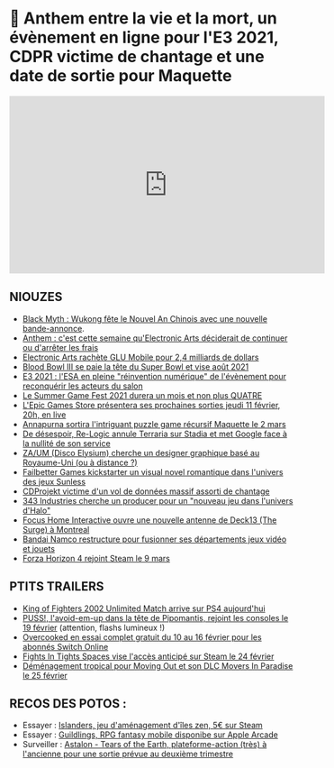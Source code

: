 # 🥐 Anthem entre la vie et la mort, un évènement en ligne pour l'E3 2021, CDPR victime de chantage et une date de sortie pour Maquette

<iframe width="560" height="315" src="https://www.youtube.com/embed/VB5njEN4Da4" frameborder="0" allow="accelerometer; autoplay; clipboard-write; encrypted-media; gyroscope; picture-in-picture" allowfullscreen></iframe> 

## NIOUZES

- [Black Myth : Wukong fête le Nouvel An Chinois avec une nouvelle bande-annonce](https://www.ign.com/videos/black-myth-wukong-official-year-of-the-ox-gameplay-trailer ).
- [Anthem : c'est cette semaine qu'Electronic Arts déciderait de continuer ou d'arrêter les frais](https://www.bloomberg.com/news/articles/2021-02-08/electronic-arts-to-decide-fate-of-anthem-game-this-week)
- [Electronic Arts rachète GLU Mobile pour 2,4 milliards de dollars](https://ir.ea.com/press-releases/press-release-details/2021/Electronic-Arts-to-Acquire-Glu-Mobile-Creating-a-New-Global-Leader-in-the-Largest-and-Fastest-Growing-Gaming-Segment/default.aspx)
- [Blood Bowl III se paie la tête du Super Bowl et vise août 2021](https://www.youtube.com/watch?v=gtbgKR2OLBc )
- [E3 2021 : l'ESA en pleine "réinvention numérique" de l'évènement pour reconquérir les acteurs du salon](https://www.videogameschronicle.com/news/e3-pushes-forward-with-plans-for-a-digital-2021-event/)
- [Le Summer Game Fest 2021 durera un mois et non plus QUATRE](https://www.pcgamesn.com/summer-game-fest-2021-schedule)
- [L'Epic Games Store présentera ses prochaines sorties jeudi 11 février, 20h, en live](https://www.epicgames.com/store/fr/news/introducing-the-epic-games-store-spring-showcase-and-sale-coming-february-11)
- [Annapurna sortira l'intriguant puzzle game récursif Maquette le 2 mars](https://www.youtube.com/watch?v=P0bPPmC2zms)
- [De désespoir, Re-Logic annule Terraria sur Stadia et met Google face à la nullité de son service](https://www.pcgamer.com/terraria-creator-cancels-stadia-port-after-being-locked-out-of-google-account/) 
- [ZA/UM (Disco Elysium) cherche un designer graphique basé au Royaume-Uni (ou à distance ?)](https://www.gamesjobsdirect.com/details/Graphic-Designer/155689)
- [Failbetter Games kickstarter un visual novel romantique dans l'univers des jeux Sunless](https://www.kickstarter.com/projects/failbetter/mask-of-the-rose-a-fallen-london-romance)
- [CDProjekt victime d'un vol de données massif assorti de chantage](https://twitter.com/CDPROJEKTRED/status/1359048125403590660/photo/1)
- [343 Industries cherche un producer pour un "nouveau jeu dans l'univers d'Halo"](https://gamingbolt.com/343-industries-seemingly-hiring-for-new-project-in-halo-franchise)
- [Focus Home Interactive ouvre une nouvelle antenne de Deck13 (The Surge) à Montreal](https://www.gamasutra.com/view/news/377191/Focus_Home_Interactive_opens_up_new_Deck13_studio_in_Montreal.php)
- [Bandai Namco restructure pour fusionner ses départements jeux vidéo et jouets](https://www.nintendolife.com/news/2021/02/bandai_namco_appoints_new_president_will_begin_division_restructure_this_april)
- [Forza Horizon 4 rejoint Steam le 9 mars](https://www.gamekult.com/actualite/forza-horizon-4-prend-la-route-de-steam-3050835847.html)

## PTITS TRAILERS

- [King of Fighters 2002 Unlimited Match arrive sur PS4 aujourd'hui](https://www.youtube.com/watch?v=Wsqm1xL1evI )
- [PUSS!, l'avoid-em-up dans la tête de Pipomantis, rejoint les consoles le 19 février](https://www.youtube.com/watch?v=l8aRSMG0gtAk) (attention, flashs lumineux !)
- [Overcooked en essai complet gratuit du 10 au 16 février pour les abonnés Switch Online](https://www.youtube.com/watch?v=lcVISRmANIo)
- [Fights In Tights Spaces vise l'accès anticipé sur Steam le 24 février](https://www.youtube.com/watch?v=eFvirN-0ync)
- [Déménagement tropical pour Moving Out et son DLC Movers In Paradise le 25 février](https://www.youtube.com/watch?v=8Gt3V-wW_74)

## RECOS DES POTOS :

- Essayer : [Islanders, jeu d'aménagement d'îles zen, 5€ sur Steam](https://store.steampowered.com/app/1046030/ISLANDERS/)
- Essayer : [Guildlings, RPG fantasy mobile disponibe sur Apple Arcade](https://apps.apple.com/us/app/guildlings/id1114224350)
- Surveiller : [Astalon - Tears of the Earth, plateforme-action (très) à l'ancienne pour une sortie prévue au deuxième trimestre](https://store.steampowered.com/app/1046400/Astalon_Tears_of_the_Earth/)
